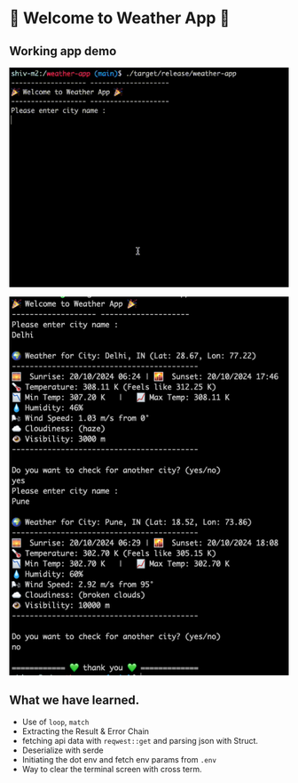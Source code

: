 # 🎉 Welcome to Weather App 🎉

## Working app demo
<!-- [video](./demo.mov) -->

![image](./demo.gif)

![image](./weatherapp.png)


## What we have learned.

- Use of `loop`, `match`
- Extracting the Result & Error Chain
- fetching api data with `reqwest::get` and parsing json with Struct.
- Deserialize with serde
- Initiating the dot env and fetch env params from `.env`
- Way to clear the terminal screen with cross term.